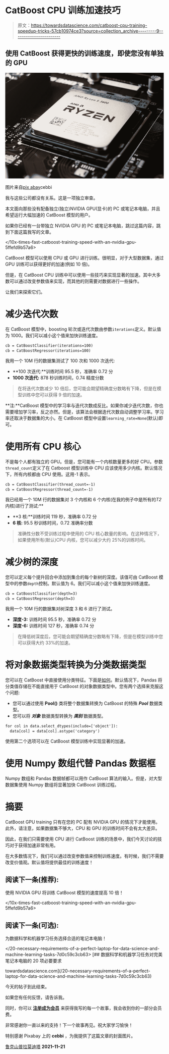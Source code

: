 # CatBoost CPU 训练加速技巧

> 原文：<https://towardsdatascience.com/catboost-cpu-training-speedup-tricks-57cb10974ce3?source=collection_archive---------9----------------------->

## 使用 CatBoost 获得更快的训练速度，即使您没有单独的 GPU

![](img/d364fc64803908184e55eb6979b4078a.png)

图片来自[pix abay](https://pixabay.com/?utm_source=link-attribution&utm_medium=referral&utm_campaign=image&utm_content=4952189)cebbi

我与这些公司都没有关系。这是一项独立审查。

本文面向那些没有配备独立(独立)NVIDIA GPU(显卡)的 PC 或笔记本电脑，并且希望运行大幅加速的 CatBoost 模型的用户。

如果你已经有一台带独立 NVIDIA GPU 的 PC 或笔记本电脑，跳过这篇内容，跳到下面这篇我写的文章。

</10x-times-fast-catboost-training-speed-with-an-nvidia-gpu-5ffefd9b57a6>  

CatBoost 模型可以使用 CPU 或 GPU 进行训练。很明显，对于大型数据集，通过 GPU 训练可以获得更好的加速(例如 10 倍)。

但是，在 CatBoost CPU 训练中可以使用一些技巧来实现显著的加速。其中大多数可以通过改变参数值来实现，而其他的则需要对数据进行一些操作。

让我们来探索它们。

# 减少迭代次数

在 CatBoost 模型中，boosting 轮次或迭代次数由参数`iterations`定义。默认值为 1000。我们可以减小这个值来加快训练速度。

```
cb = CatBoostClassifier(iterations=100)
cb = CatBoostRegressor(iterations=100)
```

我用一个 10M 行的数据集测试了 100 次和 1000 次迭代:

*   **100 次迭代:**训练时间 95.5 秒，准确率 0.72 分
*   **1000 次迭代:** 878 秒训练时间，0.74 精度分数

> 在将迭代次数减少 10 倍后，您可能会期望精确度分数略有下降，但是在模型训练中您可以获得 9 倍的加速。

**注:**CatBoost 模型中的学习率与迭代次数成反比。如果你减少迭代次数，你也需要增加学习率，反之亦然。但是，该算法会根据迭代次数自动调整学习率。学习率还取决于数据集的大小。在 CatBoost 模型中设置`learning_rate=None`(默认)即可。

# 使用所有 CPU 核心

不是每个人都有独立的 GPU。但是，您可能有一个内核数量更多的好 CPU。参数`thread_count`定义了在 Catboost 模型训练中 CPU 应该使用多少内核。默认情况下，所有内核都由 CPU 使用。这用-1 表示。

```
cb = CatBoostClassifier(thread_count=-1)
cb = CatBoostRegressor(thread_count=-1)
```

我已经用一个 10M 行的数据集对 3 个内核和 6 个内核(在我的例子中是所有的*T2*内核)进行了测试:**

*   **3 核:**训练时间 119 秒，准确率 0.72 分
*   **6 核:** 95.5 秒训练时间，0.72 准确率分数

> 准确性分数不受训练过程中使用的 CPU 核心数量的影响。在这种情况下，如果使用所有(默认)CPU 内核，您可以减少大约 25%的训练时间。

# 减少树的深度

您可以定义每个提升回合中添加到集合的每个新树的深度。该值可由 CatBoost 模型中的参数`depth`控制。默认值为 6。我们可以减小这个值来加快训练速度。

```
cb = CatBoostClassifier(depth=3)
cb = CatBoostRegressor(depth=3)
```

我用一个 10M 行的数据集对树深度 3 和 6 进行了测试。

*   **深度-3:** 训练时间 95.5 秒，准确率 0.72 分
*   **深度-6:** 训练时间 127 秒，准确率 0.74 分

> 在降低树深度后，您可能会期望精确度分数略有下降，但是在模型训练中您可以获得大约 33%的加速。

# 将对象数据类型转换为分类数据类型

您可以在 CatBoost 中直接使用分类特征。下面是[如何](/how-do-you-use-categorical-features-directly-with-catboost-947b211c2923)。默认情况下，Pandas 将分类值存储在不能直接用于 CatBoost 的对象数据类型中。您有两个选择来克服这个问题:

*   您可以通过使用 **Pool()** 类将整个数据集转换为 CatBoost 的特殊 ***Pool*** 数据类型。
*   您可以将 ***对象*** 数据类型转换为 ***类别*** 数据类型。

```
for col in data.select_dtypes(include=['object']):
  data[col] = data[col].astype('category')
```

使用第二个选项可以在 CatBoost 模型训练中实现显著的加速。

# 使用 Numpy 数组代替 Pandas 数据框

Numpy 数组和 Pandas 数据帧都可以用作 CatBoost 算法的输入。但是，对大型数据集使用 Numpy 数组将显著加快 CatBoost 训练过程。

# 摘要

CatBoost GPU training 只有在您的 PC 配有 NVIDIA GPU 的情况下才能使用。此外，请注意，如果数据集不够大，CPU 和 GPU 的训练时间不会有太大差异。

因此，在我们只需要使用 CPU 进行 CatBoost 训练的场景中，我们今天讨论的技巧对于获得加速非常有用。

在大多数情况下，我们可以通过改变参数值来控制训练速度。有时候，我们不需要改变价值观。默认值将提供最佳的训练速度！

## 阅读下一条(推荐):

使用 NVIDIA GPU 将训练 CatBoost 模型的速度提高 10 倍！

</10x-times-fast-catboost-training-speed-with-an-nvidia-gpu-5ffefd9b57a6>  

## 阅读下一条(可选):

为数据科学和机器学习任务选择合适的笔记本电脑！

</20-necessary-requirements-of-a-perfect-laptop-for-data-science-and-machine-learning-tasks-7d0c59c3cb63> [## 数据科学和机器学习任务对完美笔记本电脑的 20 项必要要求

towardsdatascience.com](/20-necessary-requirements-of-a-perfect-laptop-for-data-science-and-machine-learning-tasks-7d0c59c3cb63) 

今天的帖子到此结束。

如果您有任何反馈，请告诉我。

同时，你可以 [**注册成为会员**](https://rukshanpramoditha.medium.com/membership) 来获得我写的每一个故事，我会收到你的一部分会员费。

非常感谢你一直以来的支持！下一个故事再见。祝大家学习愉快！

特别感谢 Pixabay 上的 **cebbi** ，为我提供了这篇文章的封面图片。

[鲁克山普拉莫迪塔](https://medium.com/u/f90a3bb1d400?source=post_page-----57cb10974ce3--------------------------------)
**2021–11–21**